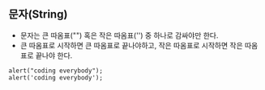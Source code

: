 ## 문자(String)
- 문자는 큰 따옴표("") 혹은 작은 따옴표('') 중 하나로 감싸야만 한다.
- 큰 따옴표로 시작하면 큰 따옴표로 끝나야하고, 작은 따옴표로 시작하면 작은 따옴표로 끝나야 한다.
```
alert("coding everybody");
alert('coding everybody');
```
